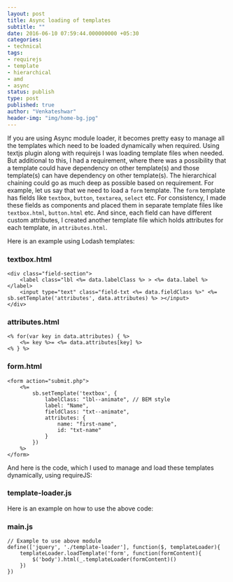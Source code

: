 ```yaml
---
layout: post
title: Async loading of templates
subtitle: ""
date: 2016-06-10 07:59:44.000000000 +05:30
categories:
- technical
tags:
- requirejs
- template
- hierarchical
- amd
- async
status: publish
type: post
published: true
author: "Venkateshwar"
header-img: "img/home-bg.jpg"
---
```


If you are using Async module loader, it becomes pretty easy to manage all the templates which need to be loaded dynamically when required. Using textjs plugin along with requirejs I was loading template files when needed. But additional to this, I had a requirement, where there was a possibility that a template could have dependency on other template(s) and those template(s) can have dependency on other template(s). The hierarchical chaining could go as much deep as possible based on requirement. For example, let us say that we need to load a `form` template. The `form` template has fields like `textbox`, `button`, `textarea`, `select` etc. For consistency, I made these fields as components and placed them in separate template files like `textbox.html`, `button.html` etc. And since, each field can have different custom attributes, I created another template file which holds attributes for each template, in `attributes.html`.

Here is an example using Lodash templates:

### textbox.html

    <div class="field-section">
        <label class="lbl <%= data.labelClass %> > <%= data.label %> </label>
        <input type="text" class="field-txt <%= data.fieldClass %>" <%= sb.setTemplate('attributes', data.attributes) %> ></input>
    </div>

### attributes.html

    <% for(var key in data.attributes) { %>
        <%= key %>= <%= data.attributes[key] %>
    <% } %>

### form.html

    <form action="submit.php">
        <%= 
            sb.setTemplate('textbox', { 
                labelClass: "lbl--animate", // BEM style
                label: "Name",
                fieldClass: "txt--animate",
                attributes: {
                    name: "first-name",
                    id: "txt-name"
                }
            })
        %>
    </form>

And here is the code, which I used to manage and load these templates dynamically, using requireJS:

### template-loader.js

<script src="https://gist.github.com/kamlekar/7895c3c1b6ba0b778c27d42ee2b4445a.js"></script>

Here is an example on how to use the above code:

### main.js

    // Example to use above module
    define(['jquery', './template-loader'], function($, templateLoader){
        templateLoader.loadTemplate('form', function(formContent){
            $('body').html(_.templateLoader(formContent)()
        })
    })

